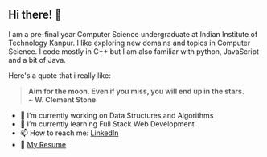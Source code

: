 ## Hi there! 👋

I am a pre-final year Computer Science undergraduate at Indian Institute of Technology Kanpur. I like exploring new domains and topics in Computer Science. I code mostly in C++ but I am also familiar with python, JavaScript and a bit of Java.

Here's a quote that i really like:

> **Aim for the moon. Even if you miss, you will end up in the stars.\
> ~ W. Clement Stone**

<!--
**guntas1808/guntas1808** is a ✨ _special_ ✨ repository because its `README.md` (this file) appears on your GitHub profile.

Here are some ideas to get you started:

- 👯 I’m looking to collaborate on ...
- 🤔 I’m looking for help with ...
- 💬 Ask me about ...
- 😄 Pronouns: ...
- ⚡ Fun fact: ...
-->
- 🔭 I’m currently working on Data Structures and Algorithms
- 🌱 I’m currently learning Full Stack Web Development
- 📫 How to reach me: [LinkedIn](https://www.linkedin.com/in/guntas1808/)
- 📜 [My Resume](https://github.com/guntas1808/Resume)


